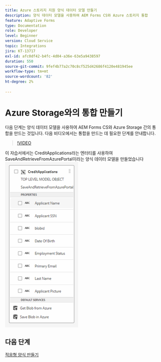```yaml
---
title: Azure 스토리지 지원 양식 데이터 모델 만들기
description: 양식 데이터 모델을 사용하여 AEM Forms CS와 Azure 스토리지 통합
feature: Adaptive Forms
type: Documentation
role: Developer
level: Beginner
version: Cloud Service
topic: Integrations
jira: KT-13717
exl-id: afc0df42-b4fc-4d04-a36e-63e5a9438597
duration: 550
source-git-commit: 9fef4b77a2c70c8cf525d42686f4120e481945ee
workflow-type: tm+mt
source-wordcount: '82'
ht-degree: 2%

---
```


# Azure Storage와의 통합 만들기

다음 단계는 양식 데이터 모델을 사용하여 AEM Forms CS와 Azure Storage 간의 통합을 만드는 것입니다.
다음 비디오에서는 통합을 만드는 데 필요한 단계를 안내합니다.

>[!VIDEO](https://video.tv.adobe.com/v/335385?quality=12&learn=on)

이 자습서에서는 CreditApplications라는 엔터티를 사용하여 SaveAndRetrieveFromAzurePortal이라는 양식 데이터 모델을 만들었습니다
![fdm-entity](./assets/fdm-entity.png)

## 다음 단계

[적응형 양식 만들기](./create-af.md)

